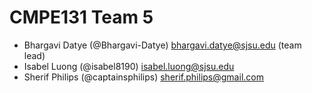 # CMPE131 Team 5
- Bhargavi Datye (@Bhargavi-Datye) bhargavi.datye@sjsu.edu   (team lead)
- Isabel Luong (@isabel8190) isabel.luong@sjsu.edu
- Sherif Philips (@captainsphilips) sherif.philips@gmail.com
